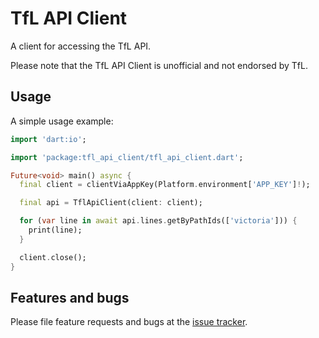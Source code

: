 # TfL API Client

A client for accessing the TfL API.

Please note that the TfL API Client is unofficial and not endorsed by TfL.

## Usage

A simple usage example:

```dart
import 'dart:io';

import 'package:tfl_api_client/tfl_api_client.dart';

Future<void> main() async {
  final client = clientViaAppKey(Platform.environment['APP_KEY']!);

  final api = TflApiClient(client: client);

  for (var line in await api.lines.getByPathIds(['victoria'])) {
    print(line);
  }

  client.close();
}
```

## Features and bugs

Please file feature requests and bugs at the [issue tracker][issue-tracker].

[issue-tracker]: https://github.com/tnc1997/dart-tfl-api-client/issues
